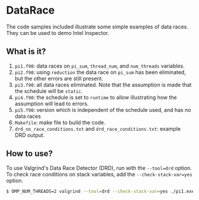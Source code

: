 # DataRace
The code samples included illustrate some simple examples of data races.
They can be used to demo Intel Inspector.

## What is it?
1. `pi1.f90`: data races on `pi_sum`, `thread_num`, and `num_threads`
    variables.
1. `pi2.f90`: using `reduction` the data race on `pi_sum` has been
    eliminated, but the other errors are still present.
1. `pi3.f90`: all data races eliminated.  Note that the assumption is made
    that the schedule will be `static`.
1. `pi4.f90`: the schedule is set to `runtime` to allow illustrating how
    the assumption will lead to errors.
1. `pi5.f90`: version which is independent of the schedule used, and has
    no data races
1. `Makefile`: make file to build the code.
1. `drd_no_race_conditions.txt` and `drd_race_conditions.txt`: example DRD
    output.

## How to use?
To use Valgrind's Data Race Detector (DRD), run with the `--tool=drd`
option.  To check race conditions on stack variables, add the
`--check-stack-var=yes` option.
```bash
$ OMP_NUM_THREADS=2 valgrind --tool=drd --check-stack-var=yes ./pi1.exe
```
